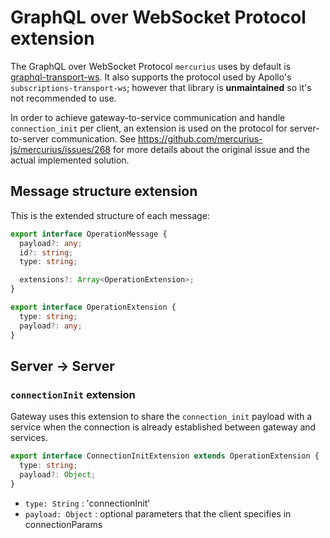# GraphQL over WebSocket Protocol extension

The GraphQL over WebSocket Protocol `mercurius` uses by default is [graphql-transport-ws](https://github.com/enisdenjo/graphql-ws/blob/master/PROTOCOL.md). It also supports the protocol used by Apollo's `subscriptions-transport-ws`; however that library is **unmaintained** so it's not recommended to use.

In order to achieve gateway-to-service communication and handle `connection_init` per client, an extension is used on the protocol for server-to-server communication. See https://github.com/mercurius-js/mercurius/issues/268 for more details about the original issue and the actual implemented solution.

## Message structure extension

This is the extended structure of each message:

```ts
export interface OperationMessage {
  payload?: any;
  id?: string;
  type: string;

  extensions?: Array<OperationExtension>;
}

export interface OperationExtension {
  type: string;
  payload?: any;
}
```

## Server -> Server

### `connectionInit` extension

Gateway uses this extension to share the `connection_init` payload with a service when the connection is already established between gateway and services.

```ts
export interface ConnectionInitExtension extends OperationExtension {
  type: string;
  payload?: Object;
}
```

- `type: String` : 'connectionInit'
- `payload: Object` : optional parameters that the client specifies in connectionParams
